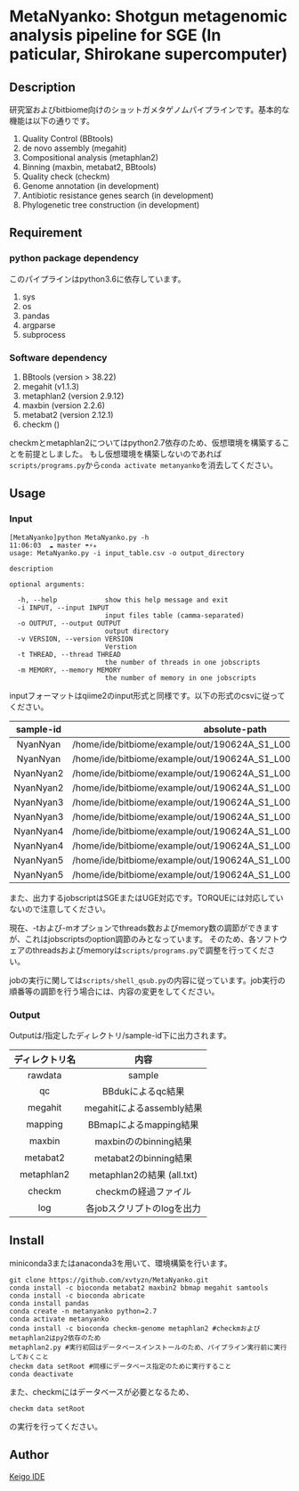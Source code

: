 MetaNyanko: Shotgun metagenomic analysis pipeline for SGE (In paticular, Shirokane supercomputer)
====

## Description
研究室およびbitbiome向けのショットガメタゲノムパイプラインです。基本的な機能は以下の通りです。

1. Quality Control (BBtools)
2. de novo assembly (megahit)
3. Compositional analysis (metaphlan2)
4. Binning (maxbin, metabat2, BBtools)
5. Quality check (checkm)
6. Genome annotation (in development)
7. Antibiotic resistance genes search (in development)
8. Phylogenetic tree construction (in development)


## Requirement
### python package dependency
このパイプラインはpython3.6に依存しています。

1. sys
2. os
3. pandas
4. argparse
5. subprocess

### Software dependency
1. BBtools (version > 38.22)
2. megahit (v1.1.3)
3. metaphlan2 (version 2.9.12)
4. maxbin (version 2.2.6)
5. metabat2 (version 2.12.1)
6. checkm ()

checkmとmetaphlan2についてはpython2.7依存のため、仮想環境を構築することを前提としました。
もし仮想環境を構築しないのであれば`scripts/programs.py`から`conda activate metanyanko`を消去してください。

## Usage
### Input
```
[MetaNyanko]python MetaNyanko.py -h                                                                                    11:06:03  ☁ master ☂⚡✭
usage: MetaNyanko.py -i input_table.csv -o output_directory

description

optional arguments:

  -h, --help            show this help message and exit
  -i INPUT, --input INPUT
                        input files table (camma-separated)
  -o OUTPUT, --output OUTPUT
                        output directory
  -v VERSION, --version VERSION
                        Verstion
  -t THREAD, --thread THREAD
                        the number of threads in one jobscripts
  -m MEMORY, --memory MEMORY
                        the number of memory in one jobscripts
```

inputフォーマットはqiime2のinput形式と同様です。以下の形式のcsvに従ってください。

|sample-id|absolute-path|direction|description|
|:--:|:---:|:---:|:---:|
|NyanNyan|/home/ide/bitbiome/example/out/190624A_S1_L001_R1_001.part_001.fastq|forward|sample
|NyanNyan|/home/ide/bitbiome/example/out/190624A_S1_L001_R2_001.part_001.fastq|reverse|sample
|NyanNyan2|/home/ide/bitbiome/example/out/190624A_S1_L001_R1_001.part_002.fastq|forward|sample
|NyanNyan2|/home/ide/bitbiome/example/out/190624A_S1_L001_R2_001.part_002.fastq|reverse|sample
|NyanNyan3|/home/ide/bitbiome/example/out/190624A_S1_L001_R1_001.part_003.fastq|forward|sample
|NyanNyan3|/home/ide/bitbiome/example/out/190624A_S1_L001_R2_001.part_003.fastq|reverse|sample
|NyanNyan4|/home/ide/bitbiome/example/out/190624A_S1_L001_R1_001.part_004.fastq|forward|sample
|NyanNyan4|/home/ide/bitbiome/example/out/190624A_S1_L001_R2_001.part_004.fastq|reverse|sample
|NyanNyan5|/home/ide/bitbiome/example/out/190624A_S1_L001_R1_001.part_005.fastq|forward|sample
|NyanNyan5|/home/ide/bitbiome/example/out/190624A_S1_L001_R2_001.part_005.fastq|reverse|sample

また、出力するjobscriptはSGEまたはUGE対応です。TORQUEには対応していないので注意してください。

現在、-tおよび-mオプションでthreads数およびmemory数の調節ができますが、これはjobscriptsのoption調節のみとなっています。
そのため、各ソフトウェアのthreadsおよびmemoryは`scripts/programs.py`で調整を行ってください。

jobの実行に関しては`scripts/shell_qsub.py`の内容に従っています。job実行の順番等の調節を行う場合には、内容の変更をしてください。

### Output
Outputは/指定したディレクトリ/sample-id下に出力されます。

|ディレクトリ名|内容|
|:--:|:---:|
|rawdata|sample|
|qc|BBdukによるqc結果|
|megahit|megahitによるassembly結果|
|mapping|BBmapによるmapping結果|
|maxbin|maxbinののbinning結果|
|metabat2|metabat2のbinning結果|
|metaphlan2|metaphlan2の結果 (all.txt)|
|checkm|checkmの経過ファイル|
|log|各jobスクリプトのlogを出力|

## Install
miniconda3またはanaconda3を用いて、環境構築を行います。

```
git clone https://github.com/xvtyzn/MetaNyanko.git
conda install -c bioconda metabat2 maxbin2 bbmap megahit samtools
conda install -c bioconda abricate
conda install pandas
conda create -n metanyanko python=2.7
conda activate metanyanko
conda install -c bioconda checkm-genome metaphlan2 #checkmおよびmetaphlan2はpy2依存のため
metaphlan2.py #実行初回はデータベースインストールのため、パイプライン実行前に実行しておくこと
checkm data setRoot #同様にデータベース指定のために実行すること
conda deactivate
```
また、checkmにはデータベースが必要となるため、
```
checkm data setRoot
```
の実行を行ってください。

## Author

[Keigo IDE](https://github.com/xvtyzn)
